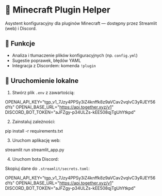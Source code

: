 # 🤖 Minecraft Plugin Helper

Asystent konfiguracyjny dla pluginów Minecraft — dostępny przez Streamlit (web) i Discord.

## 🔧 Funkcje

- Analiza i tłumaczenie plików konfiguracyjnych (np. `config.yml`)
- Sugestie poprawek, błędów YAML
- Integracja z Discordem: komenda `!plugin`

## 🚀 Uruchomienie lokalne

1. Stwórz plik `.env` z zawartością:

OPENAI_API_KEY="tgp_v1_7Jzy4PPSy3iZ4knffk8z9aVCav2vqIvC3yRJEY56dYs"
OPENAI_BASE_URL="https://api.together.xyz/v1"
DISCORD_BOT_TOKEN="aJFZgy-p34ULZs-kEE508qjTgUhYtkpd"

2. Zainstaluj zależności:

pip install -r requirements.txt

3. Uruchom aplikację web:

streamlit run streamlit_app.py

4. Uruchom bota Discord:
   
Skopiuj dane do `.streamlit/secrets.toml`:

OPENAI_API_KEY="tgp_v1_7Jzy4PPSy3iZ4knffk8z9aVCav2vqIvC3yRJEY56dYs"
OPENAI_BASE_URL="https://api.together.xyz/v1"
DISCORD_BOT_TOKEN="aJFZgy-p34ULZs-kEE508qjTgUhYtkpd"
